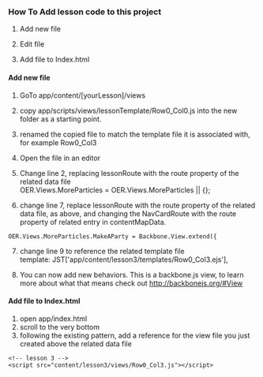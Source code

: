 ### How To Add lesson code to this project
1. Add new file

2. Edit file

3. Add file to Index.html

#### Add new file
1. GoTo app/content/[yourLesson]/views
2. copy app/scripts/views/lessonTemplate/Row0_Col0.js into the new folder as a starting point.
3. renamed the copied file to match the template file it is associated with, for example Row0_Col3
4. Open the file in an editor

5. Change line 2, replacing lessonRoute with the route property of the related data file  
OER.Views.MoreParticles = OER.Views.MoreParticles || {};

6. change line 7, replace lessonRoute with the route property of the related data file, as above,
and changing the NavCardRoute with the route property of related entry in contentMapData.  
```
OER.Views.MoreParticles.MakeAParty = Backbone.View.extend({
```

7. change line 9 to reference the related template file  
template: JST['app/content/lesson3/templates/Row0_Col3.ejs'],

8. You can now add new behaviors.  This is a backbone.js view, to learn more about
what that means check out http://backbonejs.org/#View

#### Add file to Index.html
1. open app/index.html
2. scroll to the very bottom
3. following the existing pattern, add a reference for the view file you just created
above the related data file
```
<!-- lesson 3 -->  
<script src="content/lesson3/views/Row0_Col3.js"></script>
```